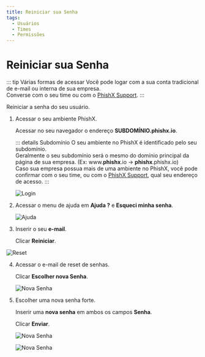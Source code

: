 ```yaml
---
title: Reiniciar sua Senha
tags:
  - Usuários
  - Times
  - Permissões
---
```

# Reiniciar sua Senha

::: tip Várias formas de acessar
Você pode logar com a sua conta tradicional de e-mail ou interna de sua empresa.<br>
Converse com o seu time ou com o [PhishX Support](mailto:support@phishx.io).
:::

Reiniciar a senha do seu usuário.

1. Acessar o seu ambiente PhishX.

   Acessar no seu navegador o endereço **SUBDOMÍNIO.phishx.io**.

   ::: details Subdomínio
   O seu ambiente no PhishX é identificado pelo seu subdomínio.<br>
   Geralmente o seu subdomínio será o mesmo do domínio principal da página de sua empresa. (Ex: www.**phishx**.io -> **phishx**.phishx.io)<br>
   Caso sua empresa possua mais de uma ambiente no PhishX, você pode confirmar com o seu time, ou com o [PhishX Support](mailto:support@phishx.io), qual seu endereço de acesso.
   :::

   ![Login](https://cdn.phishx.io/phishx-docs/images/phishx_login_01.webp)

2. Acessar o menu de ajuda em **Ajuda ?** e **Esqueci minha senha**.

   ![Ajuda](https://cdn.phishx.io/phishx-docs/images/phishx_login_help_01.webp)

3. Inserir o seu **e-mail**.

   Clicar **Reiniciar**.

  ![Reset](https://cdn.phishx.io/phishx-docs/images/phishx_login_help_02_forgot.webp)

4. Acessar o e-mail de reset de senhas.

   Clicar **Escolher nova Senha**.

   ![Nova Senha](https://cdn.phishx.io/phishx-docs/images/phishx_login_reset_02.webp)

5. Escolher uma nova senha forte.

   Inserir uma **nova senha** em ambos os campos **Senha**.

   Clicar **Enviar**.

   ![Nova Senha](https://cdn.phishx.io/phishx-docs/images/phishx_login_first_access_03.webp)

   ![Nova Senha](https://cdn.phishx.io/phishx-docs/images/phishx_login_first_access_04.webp)
